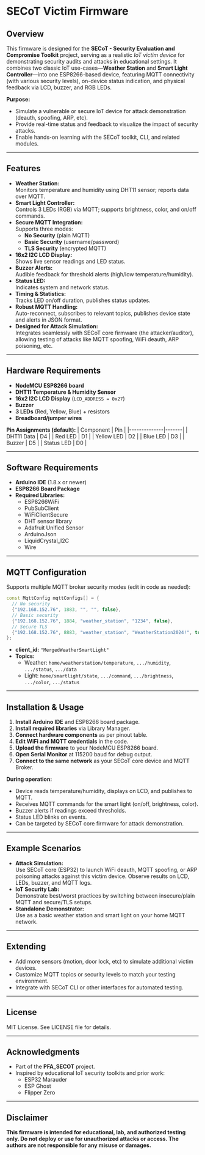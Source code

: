 # SECoT Victim Firmware

## Overview

This firmware is designed for the **SECoT - Security Evaluation and Compromise Toolkit** project, serving as a realistic *IoT victim device* for demonstrating security audits and attacks in educational settings. It combines two classic IoT use-cases—**Weather Station** and **Smart Light Controller**—into one ESP8266-based device, featuring MQTT connectivity (with various security levels), on-device status indication, and physical feedback via LCD, buzzer, and RGB LEDs.

**Purpose:**  
- Simulate a vulnerable or secure IoT device for attack demonstration (deauth, spoofing, ARP, etc).
- Provide real-time status and feedback to visualize the impact of security attacks.
- Enable hands-on learning with the SECoT toolkit, CLI, and related modules.

---

## Features

- **Weather Station:**  
  Monitors temperature and humidity using DHT11 sensor; reports data over MQTT.
- **Smart Light Controller:**  
  Controls 3 LEDs (RGB) via MQTT; supports brightness, color, and on/off commands.
- **Secure MQTT Integration:**  
  Supports three modes:
  - **No Security** (plain MQTT)
  - **Basic Security** (username/password)
  - **TLS Security** (encrypted MQTT)
- **16x2 I2C LCD Display:**  
  Shows live sensor readings and LED status.
- **Buzzer Alerts:**  
  Audible feedback for threshold alerts (high/low temperature/humidity).
- **Status LED:**  
  Indicates system and network status.
- **Timing & Statistics:**  
  Tracks LED on/off duration, publishes status updates.
- **Robust MQTT Handling:**  
  Auto-reconnect, subscribes to relevant topics, publishes device state and alerts in JSON format.
- **Designed for Attack Simulation:**  
  Integrates seamlessly with SECoT core firmware (the attacker/auditor), allowing testing of attacks like MQTT spoofing, WiFi deauth, ARP poisoning, etc.

---

## Hardware Requirements

- **NodeMCU ESP8266 board**
- **DHT11 Temperature & Humidity Sensor**
- **16x2 I2C LCD Display** (`LCD_ADDRESS = 0x27`)
- **Buzzer**
- **3 LEDs** (Red, Yellow, Blue) + resistors
- **Breadboard/jumper wires**

**Pin Assignments (default):**
| Component    | Pin   |
|--------------|-------|
| DHT11 Data   | D4    |
| Red LED      | D1    |
| Yellow LED   | D2    |
| Blue LED     | D3    |
| Buzzer       | D5    |
| Status LED   | D0    |

---

## Software Requirements

- **Arduino IDE** (1.8.x or newer)
- **ESP8266 Board Package**
- **Required Libraries:**
    - ESP8266WiFi
    - PubSubClient
    - WiFiClientSecure
    - DHT sensor library
    - Adafruit Unified Sensor
    - ArduinoJson
    - LiquidCrystal_I2C
    - Wire

---

## MQTT Configuration

Supports multiple MQTT broker security modes (edit in code as needed):

```cpp
const MqttConfig mqttConfigs[] = {
  // No security
  {"192.168.152.76", 1883, "", "", false},
  // Basic security
  {"192.168.152.76", 1884, "weather_station", "1234", false},
  // Secure TLS
  {"192.168.152.76", 8883, "weather_station", "WeatherStation2024!", true}
};
```
- **client_id:** `"MergedWeatherSmartLight"`
- **Topics:**  
  - Weather: `home/weatherstation/temperature`, `.../humidity`, `.../status`, `.../data`
  - Light: `home/smartlight/state`, `.../command`, `.../brightness`, `.../color`, `.../status`

---

## Installation & Usage

1. **Install Arduino IDE** and ESP8266 board package.
2. **Install required libraries** via Library Manager.
3. **Connect hardware components** as per pinout table.
4. **Edit WiFi and MQTT credentials** in the code.
5. **Upload the firmware** to your NodeMCU ESP8266 board.
6. **Open Serial Monitor** at 115200 baud for debug output.
7. **Connect to the same network** as your SECoT core device and MQTT Broker.

**During operation:**
- Device reads temperature/humidity, displays on LCD, and publishes to MQTT.
- Receives MQTT commands for the smart light (on/off, brightness, color).
- Buzzer alerts if readings exceed thresholds.
- Status LED blinks on events.
- Can be targeted by SECoT core firmware for attack demonstration.

---

## Example Scenarios

- **Attack Simulation:**  
  Use SECoT core (ESP32) to launch WiFi deauth, MQTT spoofing, or ARP poisoning attacks against this victim device. Observe results on LCD, LEDs, buzzer, and MQTT logs.
- **IoT Security Lab:**  
  Demonstrate best/worst practices by switching between insecure/plain MQTT and secure/TLS setups.
- **Standalone Demonstrator:**  
  Use as a basic weather station and smart light on your home MQTT network.

---

## Extending

- Add more sensors (motion, door lock, etc) to simulate additional victim devices.
- Customize MQTT topics or security levels to match your testing environment.
- Integrate with SECoT CLI or other interfaces for automated testing.

---

## License

MIT License. See LICENSE file for details.

---

## Acknowledgments

- Part of the **PFA_SECOT** project.
- Inspired by educational IoT security toolkits and prior work:
    - ESP32 Marauder
    - ESP Ghost
    - Flipper Zero

---

## Disclaimer

**This firmware is intended for educational, lab, and authorized testing only. Do not deploy or use for unauthorized attacks or access. The authors are not responsible for any misuse or damages.**
